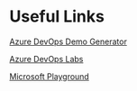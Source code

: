 # Useful Links

[Azure DevOps Demo Generator](https://azuredevopsdemogenerator.azurewebsites.net/)

[Azure DevOps Labs](https://www.azuredevopslabs.com/l)

[Microsoft Playground](https://msftplayground.com/)
